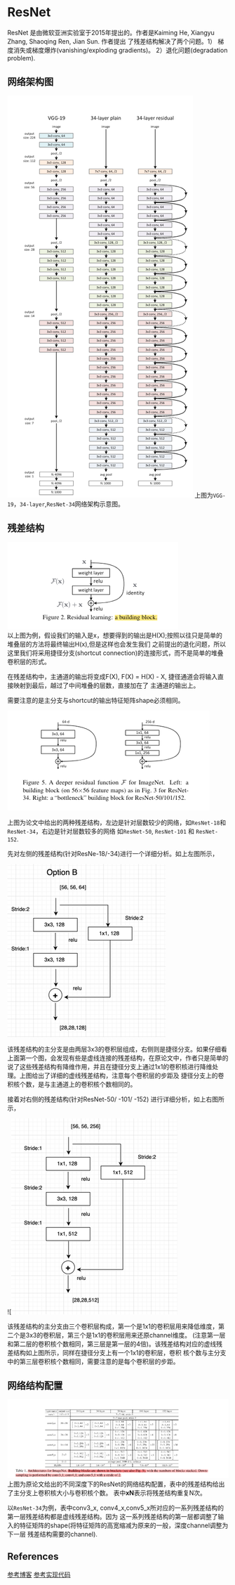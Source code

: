 # ResNet 
ResNet 是由微软亚洲实验室于2015年提出的。作者是Kaiming He, Xiangyu Zhang, Shaoqing Ren, Jian Sun. 作者提出
了残差结构解决了两个问题。1） 梯度消失或梯度爆炸(vanishing/exploding gradients)。 2）退化问题(degradation problem). 

## 网络架构图 
![img_5.png](img_5.png) 
上图为```VGG-19```，```34-layer```,```ResNet-34```网络架构示意图。 

## 残差结构
![img.png](img.png)  
以上图为例，假设我们的输入是x，想要得到的输出是H(X);按照以往只是简单的堆叠层的方法将最终输出H(x),但是这样也会发生我们
之前提出的退化问题，所以这里我们将采用捷径分支(shortcut connection)的连接形式，而不是简单的堆叠卷积层的形式。

在残差结构中，主通道的输出将变成F(X), F(X) = H(X) - X, 捷径通道会将输入直接映射到最后，越过了中间堆叠的层数，直接加在了
主通道的输出上。 

需要注意的是主分支与shortcut的输出特征矩阵shape必须相同。

![img_2.png](img_2.png)  

上图为论文中给出的两种残差结构，左边是针对层数较少的网络，如```ResNet-18```和```ResNet-34```，右边是针对层数较多的网络
如```ResNet-50```, ```ResNet-101``` 和 ```ResNet-152```.  

先对左侧的残差结构(针对ResNe-18/-34)进行一个详细分析。如上左图所示，

![img_7.png](img_7.png)  

该残差结构的主分支是由两层3x3的卷积层组成，右侧则是捷径分支。如果仔细看上面第一个图，会发现有些是虚线连接的残差结构，在原论文中，作者只是简单的
说了这些残差结构有降维作用，并且在捷径分支上通过1x1的卷积核进行降维处理。上图给出了详细的虚线残差结构，注意每个卷积层的步距及
捷径分支上的卷积核个数，是与主通道上的卷积核个数相同的。 

接着对右侧的残差结构(针对ResNet-50/ -101/ -152) 进行详细分析，如上右图所示， 

![![img_9.png](img_9.png)

该残差结构的主分支由三个卷积层构成，第一个是1x1的卷积层用来降低维度，第二个是3x3的卷积层，第三个是1x1的卷积层用来还原channel维度。
(注意第一层和第二层的卷积核个数相同，第三层是第一层的4倍)。该残差结构对应的虚线残差结构如上图所示，同样在捷径分支上有一个1x1的卷积层，卷积
核个数与主分支中的第三层卷积核个数相同，需要注意的是每个卷积层的步距。 

## 网络结构配置  
![img_10.png](img_10.png) 
上图为原论文给出的不同深度下的ResNet的网络结构配置，表中的残差结构给出了主分支上卷积核大小与卷积核个数。 
表中**xN**表示将残差结构重复N次。 

以```ResNet-34```为例，表中conv3_x, conv4_x,conv5_x所对应的一系列残差结构的第一层残差结构都是虚线残差结构。因为
这一系列残差结构的第一层都调整了输入的特征矩阵的shape(将特征矩阵的高宽缩减为原来的一般，深度channel调整为下一层
残差结构需要的channel).

## References 
[参考博客](https://blog.csdn.net/qq_37541097/article/details/104710784?spm=1001.2014.3001.5502) 
[参考实现代码](https://github.com/WZMIAOMIAO/deep-learning-for-image-processing/tree/master/pytorch_classification/Test5_resnet)



